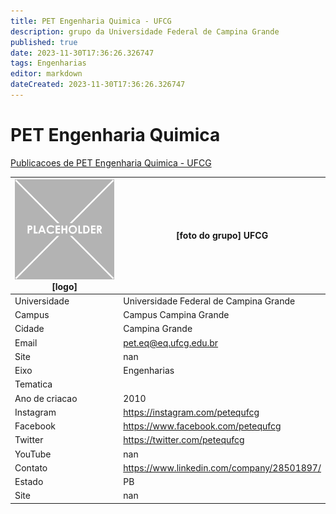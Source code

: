 ```yaml
---
title: PET Engenharia Quimica - UFCG
description: grupo da Universidade Federal de Campina Grande
published: true
date: 2023-11-30T17:36:26.326747
tags: Engenharias
editor: markdown
dateCreated: 2023-11-30T17:36:26.326747
---
```


# PET Engenharia Quimica

[Publicacoes de PET Engenharia Quimica - UFCG](/atividade/137PETEngenhariaQuimicaUFCG/feed.md)

| ![placeholder.png](/placeholder.png) [logo] | [foto do grupo] UFCG         |
| ------------------------------------------- | ------------------------------------------------- |
| Universidade                                | Universidade Federal de Campina Grande      |
| Campus                                      | Campus Campina Grande            |
| Cidade                                      | Campina Grande             |
| Email                                       | pet.eq@eq.ufcg.edu.br             |
| Site                                        | nan              |
| Eixo                                        | Engenharias              |
| Tematica                                    |           |
| Ano de criacao                              | 2010        |
| Instagram                                   | https://instagram.com/petequfcg         |
| Facebook                                    | https://www.facebook.com/petequfcg          |
| Twitter                                     | https://twitter.com/petequfcg           |
| YouTube                                     | nan           |
| Contato                                     | https://www.linkedin.com/company/28501897/         |
| Estado                                      |  PB            |
| Site                                        | nan |
